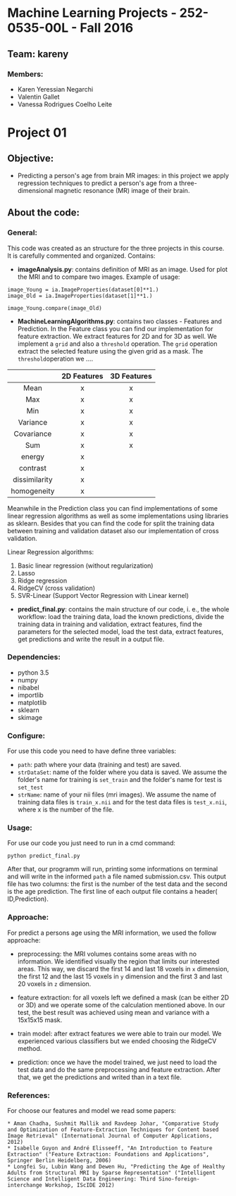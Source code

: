 # Machine Learning Projects - 252-0535-00L - Fall 2016

## Team: kareny
### Members:
* Karen Yeressian Negarchi
* Valentin Gallet
* Vanessa Rodrigues Coelho Leite

Project 01
==========

Objective:
----------
- Predicting a person's age from brain MR images: in this project we apply regression techniques to predict a person's age from a three-dimensional magnetic resonance (MR) image of their brain.


About the code:
---------------

### General:
This code was created as an structure for the three projects in this course. It is carefully commented and organized.
Contains:
- **imageAnalysis.py**: contains definition of MRI as an image. Used for plot the MRI and to compare two images.
Example of usage:

```
image_Young = ia.ImageProperties(dataset[0]**1.)
image_Old = ia.ImageProperties(dataset[1]**1.)

image_Young.compare(image_Old)
```

- **MachineLearningAlgorithms.py**: contains two classes - Features and Prediction.
In the Feature class you can find our implementation for feature extraction. We extract features for 2D and for 3D as well. We implement a `grid` and also a `threshold` operation. The `grid` operation extract the selected feature using the given grid as a mask. The `threshold`operation we ....

|			 | 2D Features | 3D Features |
|:-----:|:-----------:|:-----------:|
| Mean | x| x|
| Max | x| x|
| Min | x| x|
| Variance | x| x|
| Covariance | x| x|
| Sum | x| x|
| energy | x|	|
| contrast | x|	|
| dissimilarity | x|	|
| homogeneity | x|	| |

Meanwhile in the Prediction class you can find implementations of some linear regression algorithms as well as some implementations using libraries as sklearn. Besides that you can find the code for split the training data between training and validation dataset also our implementation of cross validation.

Linear Regression algorithms:

1. Basic linear regression (without regularization)
2. Lasso
3. Ridge regression
4. RidgeCV (cross validation)
5. SVR-Linear (Support Vector Regression with Linear kernel)


- **predict_final.py**: contains the main structure of our code, i. e., the whole workflow: load the training data, load the known predictions, divide the training data in training and validation, extract features, find the parameters for the selected model, load the test data, extract features, get predictions and write the result in a output file.

### Dependencies:
* python 3.5
* numpy
* nibabel
* importlib
* matplotlib
* sklearn
* skimage

### Configure:

For use this code you need to have define three variables:
* `path`: path where your data (training and test) are saved.
* `strDataSet`: name of the folder where you data is saved. We assume the folder's name for training is `set_train` and the folder's name for test is `set_test`
* `strName`: name of your nii files (mri images). We assume the name of training data files is `train_x.nii` and for the test data files is `test_x.nii`, where x is the number of the file.

### Usage:
For use our code you just need to run in a cmd command:
```
python predict_final.py
```
After that, our programm will run, printing some informations on terminal and will write in the informed `path` a file named submission.csv. This output file has two columns: the first is the number of the test data and the second is the age prediction. The first line of each output file contains a header( ID,Prediction).

### Approache:
For predict a persons age using the MRI information, we used the follow approache:
* preprocessing: the MRI volumes contains some areas with no information. We identified visually the region that limits our interested areas. This way, we discard the first 14 and last 18 voxels in `x` dimension, the first 12 and the last 15 voxels in `y` dimension and the first 3 and last 20 voxels in `z` dimension.

* feature extraction: for all voxels left we defined a mask (can be either 2D or 3D) and we operate some of the calculation mentioned above. In our test, the best result was achieved using mean and variance with a 15x15x15 mask.

* train model: after extract features we were able to train our model. We experienced various classifiers but we ended choosing the RidgeCV method.

* prediction: once we have the model trained, we just need to load the test data and do the same preprocessing and feature extraction. After that, we get the predictions and writed than in a text file.

### References:
For choose our features and model we read some papers:
```
* Aman Chadha, Sushmit Mallik and Ravdeep Johar, "Comparative Study and Optimization of Feature-Extraction Techniques for Content based Image Retrieval" (International Journal of Computer Applications, 2012)
* Isabelle Guyon and André Elisseeff, "An Introduction to Feature Extraction" ("Feature Extraction: Foundations and Applications", Springer Berlin Heidelberg, 2006)
* Longfei Su, Lubin Wang and Dewen Hu, "Predicting the Age of Healthy Adults from Structural MRI by Sparse Representation" ("Intelligent Science and Intelligent Data Engineering: Third Sino-foreign-interchange Workshop, IScIDE 2012)
```
